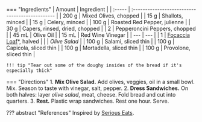 === "Ingredients"
    | Amount | Ingredient                                      |
    | :----- | :---------------------------------------------- |
    | 200 g  | Mixed Olives, chopped                           |
    | 15 g   | Shallots, minced                                |
    | 15 g   | Celery, minced                                  |
    | 100 g  | Roasted Red Pepper, julienne                    |
    | 30 g   | Capers, rinsed, dried, chopped                  |
    | 2      | Pepperoncini Peppers, chopped                   |
    | 45 mL  | Olive Oil                                       |
    | 15 mL  | Red Wine Vinegar                                |
    | ---    | ---                                             |
    | 1      | [Focaccia Loaf](../breads/focaccia.md)*, halved |
    |        | *Olive Salad*                                   |
    | 100 g  | Salami, sliced thin                             |
    | 100 g  | Capicola, sliced thin                           |
    | 100 g  | Mortadella, sliced thin                         |
    | 100 g  | Provolone, sliced thin                          |

    !!! tip "Tear out some of the doughy insides of the bread if it's especially thick"


=== "Directions"
    1. **Mix Olive Salad.** Add olives, veggies, oil in a small bowl. Mix. Season to taste with vinegar, salt, pepper.
    2. **Dress Sandwiches.** On both halves: layer *olive salad*, meat, cheese. Fold bread and cut into quarters.
    3. **Rest.** Plastic wrap sandwiches. Rest one hour. Serve.


??? abstract "References"
    Inspired by [Serious Eats](https://www.seriouseats.com/recipes/2010/09/dinner-tonight-muffaletta-sandwich.html).
